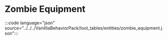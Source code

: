 # Zombie Equipment

:::code language="json" source="../../../VanilliaBehaviorPack/loot_tables/entities/zombie_equipment.json":::